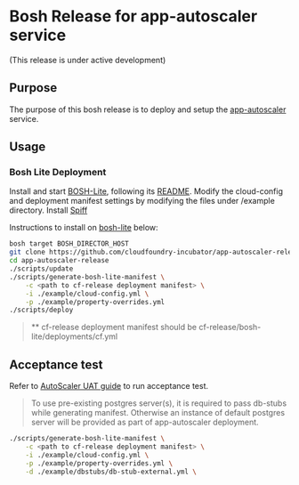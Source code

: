# Bosh Release for app-autoscaler service
(This release is under active development)

## Purpose

The purpose of this bosh release is to deploy and setup the [app-autoscaler](https://github.com/cloudfoundry-incubator/app-autoscaler) service.

## Usage

### Bosh Lite Deployment 
Install and start [BOSH-Lite](https://github.com/cloudfoundry/bosh-lite), following its   [README](https://github.com/cloudfoundry/bosh-lite/blob/master/README.md).
Modify the cloud-config and deployment manifest settings by modifying the files under /example directory.
Install [Spiff](https://github.com/cloudfoundry-incubator/spiff#installation)

Instructions to install on [bosh-lite](https://github.com/cloudfoundry/bosh-lite) below:

```sh
bosh target BOSH_DIRECTOR_HOST
git clone https://github.com/cloudfoundry-incubator/app-autoscaler-release
cd app-autoscaler-release
./scripts/update
./scripts/generate-bosh-lite-manifest \
	-c <path to cf-release deployment manifest> \
	-i ./example/cloud-config.yml \
	-p ./example/property-overrides.yml
./scripts/deploy
```


> ** cf-release deployment manifest should be cf-release/bosh-lite/deployments/cf.yml

## Acceptance test

Refer to [AutoScaler UAT guide](src/acceptance/README.md) to run acceptance test. 
>
> To use pre-existing postgres server(s), it is required to pass db-stubs while generating manifest. Otherwise an instance of default postgres server will be provided as part of app-autoscaler deployment.

```sh
./scripts/generate-bosh-lite-manifest \
	-c <path to cf-release deployment manifest> \
	-i ./example/cloud-config.yml \
	-p ./example/property-overrides.yml \
	-d ./example/dbstubs/db-stub-external.yml \
```

